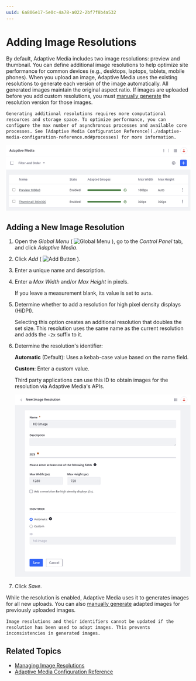 ```yaml
---
uuid: 6a806e17-5e0c-4a78-a022-2bf7f8b4a532
---
```

# Adding Image Resolutions

By default, Adaptive Media includes two image resolutions: preview and thumbnail. You can define additional image resolutions to help optimize site performance for common devices (e.g., desktops, laptops, tablets, mobile phones). When you upload an image, Adaptive Media uses the existing resolutions to generate each version of the image automatically. All generated images maintain the original aspect ratio. If images are uploaded before you add custom resolutions, you must [manually generate](./managing-image-resolutions.md#manually-generating-adapted-images) the resolution version for those images.

```{important}
Generating additional resolutions requires more computational resources and storage space. To optimize performance, you can configure the max number of asynchronous processes and available core processes. See [Adaptive Media Configuration Reference](./adaptive-media-configuration-reference.md#processes) for more information.
```

![Add and manage images resolutions in the Adaptive Media application.](./adding-image-resolutions/images/01.png)

## Adding a New Image Resolution

1. Open the *Global Menu* ( ![Global Menu](../../../../images/icon-applications-menu.png) ), go to the *Control Panel* tab, and click *Adaptive Media*.

1. Click *Add* ( ![Add Button](../../../../images/icon-add.png) ).

1. Enter a unique name and description.

1. Enter a *Max Width* and/or *Max Height* in pixels.

   If you leave a measurement blank, its value is set to `auto`.

1. Determine whether to add a resolution for high pixel density displays (HiDPI).

   Selecting this option creates an additional resolution that doubles the set size. This resolution uses the same name as the current resolution and adds the `-2x` suffix to it.

1. Determine the resolution's identifier:

   **Automatic** (Default): Uses a kebab-case value based on the name field.

   **Custom**: Enter a custom value.

   Third party applications can use this ID to obtain images for the resolution via Adaptive Media's APIs.

   ![Enter a name, description, size, and identifier for the resolution.](./adding-image-resolutions/images/02.png)

1. Click *Save*.

While the resolution is enabled, Adaptive Media uses it to generates images for all new uploads. You can also [manually generate](./managing-image-resolutions.md#manually-generating-adapted-images) adapted images for previously uploaded images.

```{important}
Image resolutions and their identifiers cannot be updated if the resolution has been used to adapt images. This prevents inconsistencies in generated images.
```

## Related Topics

* [Managing Image Resolutions](./managing-image-resolutions.md)
* [Adaptive Media Configuration Reference](./adaptive-media-configuration-reference.md)
